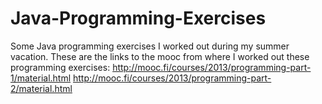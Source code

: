 # Java-Programming-Exercises
Some Java programming exercises I worked out during my summer vacation. 
These are the links to the mooc from where I worked out these programming exercises: 
http://mooc.fi/courses/2013/programming-part-1/material.html
http://mooc.fi/courses/2013/programming-part-2/material.html
